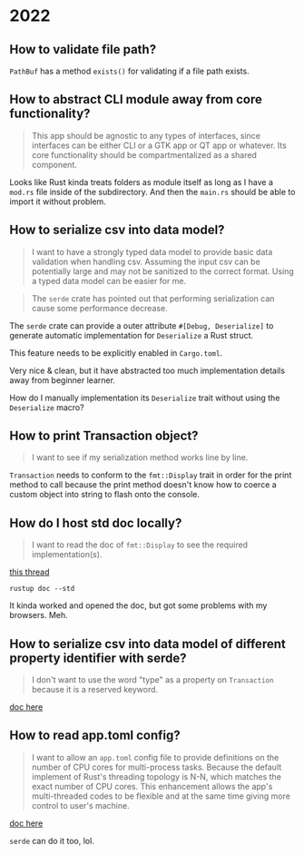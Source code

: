 # 2022

## How to validate file path?

`PathBuf` has a method `exists()` for validating if a file path exists.

## How to abstract CLI module away from core functionality?

> This app should be agnostic to any types of interfaces, since interfaces can be either CLI or a GTK app or QT app or whatever. Its core functionality should be compartmentalized as a shared component.

Looks like Rust kinda treats folders as module itself as long as I have a `mod.rs` file inside of the subdirectory. And then the `main.rs` should be able to import it without problem.

## How to serialize csv into data model?

> I want to have a strongly typed data model to provide basic data validation when handling csv. Assuming the input csv can be potentially large
and may not be sanitized to the correct format. Using a typed data model can be easier for me.

> The `serde` crate has pointed out that performing serialization can cause some performance decrease.

The `serde` crate can provide a outer attribute `#[Debug, Deserialize]` to generate automatic implementation for `Deserialize` a Rust struct.

This feature needs to be explicitly enabled in `Cargo.toml`.

Very nice & clean, but it have abstracted too much implementation details away from beginner learner.

How do I manually implementation its `Deserialize` trait without using the `Deserialize` macro?

## How to print Transaction object?

> I want to see if my serialization method works line by line.

`Transaction` needs to conform to the `fmt::Display` trait in order for the print method to call because the print method doesn't know how to coerce a custom object into string to flash onto the console.

## How do I host std doc locally?

> I want to read the doc of `fmt::Display` to see the required implementation(s).

[this thread](https://www.reddit.com/r/rust/comments/vtjzur/how_to_host_rust_std_docs_on_my_local_machine/)

`
rustup doc --std
`

It kinda worked and opened the doc, but got some problems with my browsers. Meh.

## How to serialize csv into data model of different property identifier with serde?

> I don't want to use the word "type" as a property on `Transaction` because it is a reserved keyword.

[doc here](https://serde.rs/variant-attrs.html)

## How to read app.toml config?

> I want to allow an `app.toml` config file to provide definitions on the number of CPU cores for multi-process tasks.
Because the default implement of Rust's threading topology is N-N, which matches the exact number of CPU cores. This
enhancement allows the app's multi-threaded codes to be flexible and at the same time giving more control to user's
machine.

[doc here](https://rust-lang-nursery.github.io/rust-cookbook/encoding/complex.html)

`serde` can do it too, lol.
